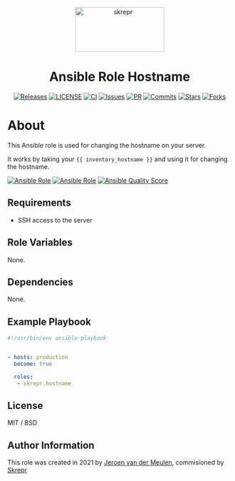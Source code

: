 <a href="https://skrepr.com/">
  <p align="center">
    <img width="200" height="100" src="https://skrepr.com/theme/skrepr/img/skrepr.svg?a3d5f79941" alt="skrepr" />
  </p>
</a>
<h1 align="center">Ansible Role Hostname</h1>
<div align="center">
  <a href="https://github.com/skrepr/ansible-role-hostname/releases"><img src="https://img.shields.io/github/release/skrepr/ansible-role-hostname.svg" alt="Releases"/></a><a> </a>
  <a href="https://github.com/skrepr/ansible-role-hostname/blob/main/LICENSE"><img src="https://img.shields.io/github/license/skrepr/ansible-role-hostname" alt="LICENSE"/></a><a> </a>
  <a href="https://github.com/skrepr/ansible-role-hostname/actions/workflows/ci.yml"><img src="https://github.com/skrepr/ansible-role-hostname/actions/workflows/ci.yml/badge.svg" alt="CI"/></a><a> </a>
  <a href="https://github.com/skrepr/ansible-role-hostname/issues"><img src="https://img.shields.io/github/issues/skrepr/ansible-role-hostname.svg" alt="Issues"/></a><a> </a>
  <a href="https://github.com/skrepr/ansible-role-hostname/pulls"><img src="https://img.shields.io/github/issues-pr/skrepr/ansible-role-hostname.svg" alt="PR"/></a><a> </a>
  <a href="https://github.com/skrepr/ansible-role-hostname/commits"><img src="https://img.shields.io/github/commit-activity/m/skrepr/ansible-role-hostname" alt="Commits"/></a><a> </a>
  <a href="https://github.com/skrepr/ansible-role-hostname/stars"><img src="https://img.shields.io/github/stars/skrepr/ansible-role-hostname.svg" alt="Stars"/></a><a> </a>
  <a href="https://github.com/skrepr/ansible-role-hostname/releases"><img src="https://img.shields.io/github/forks/skrepr/ansible-role-hostname.svg" alt="Forks"/></a><a> </a>
</div>

# About

This Ansible role is used for changing the hostname on your server. 

It works by taking your `{{ inventory_hostname }}` and using it for changing the hostname.

[![Ansible Role](https://img.shields.io/ansible/role/56457)](https://galaxy.ansible.com/skrepr/hostname)
[![Ansible Role](https://img.shields.io/ansible/role/d/56457)](https://galaxy.ansible.com/skrepr/hostname)
[![Ansible Quality Score](https://img.shields.io/ansible/quality/56457)](https://galaxy.ansible.com/skrepr/hostname)

## Requirements

- SSH access to the server

## Role Variables

None.

## Dependencies

None.

## Example Playbook

```yaml
#!/usr/bin/env ansible-playbook


- hosts: production
  become: true

  roles:
   - skrepr.hostname
```

## License

MIT / BSD

## Author Information

This role was created in 2021 by [Jeroen van der Meulen](https://github/jeroenvandermeulen), commisioned by [Skrepr](https://skrepr.com)
